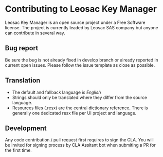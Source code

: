 # Contributing to Leosac Key Manager

Leosac Key Manager is an open source project under a Free Software license.
The project is currently leaded by Leosac SAS company but anyone can contribute in several way.

## Bug report

Be sure the bug is not already fixed in develop branch or already reported in current open issues.
Please follow the issue template as close as possible.

## Translation

*   The default and fallback language is *English*
*   Strings should only be translated where they differ from the source language.
*   Resources files (.resx) are the central dictionary reference. There is generally one dedicated resx file per UI project and language.

## Development

Any code contribution / pull request first requires to sign the CLA. You will be invited for signing process by CLA Assitant bot when submiting a PR for the first time.